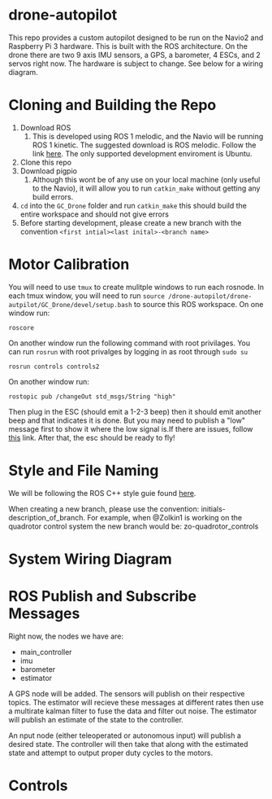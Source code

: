 # drone-autopilot
This repo provides a custom autopilot designed to be run on the Navio2 and Raspberry Pi 3 hardware. This is built with the ROS architecture. On the drone there are two 9 axis IMU sensors, a GPS, a barometer, 4 ESCs, and 2 servos right now. The hardware is subject to change. See below for a wiring diagram.

# Cloning and Building the Repo
1. Download ROS
    1. This is developed using ROS 1 melodic, and the Navio will be running ROS 1 kinetic. The suggested download is ROS melodic. Follow the link [here](http://wiki.ros.org/ROS/Installation). The only supported development enviroment is Ubuntu.
2. Clone this repo
3. Download pigpio
    1. Although this wont be of any use on your local machine (only useful to the Navio), it will allow you to run ```catkin_make``` without getting any build errors.
4. ```cd``` into the ```GC_Drone``` folder and run ```catkin_make``` this should build the entire workspace and should not give errors
5. Before starting development, please create a new branch with the convention ```<first intial><last inital>-<branch name>```

# Motor Calibration
You will need to use ``` tmux ``` to create mulitple windows to run each rosnode. In each tmux window, you will need to run ```source /drone-autopilot/drone-autpilot/GC_Drone/devel/setup.bash``` to source this ROS workspace.
On one window run:
```
roscore
```
On another window run the following command with root privilages. You can run ```rosrun``` with root privalges by logging in as root through ```sudo su``` 
```
rosrun controls controls2
``` 
On another window run: 
```
rostopic pub /changeOut std_msgs/String "high"
```
Then plug in the ESC (should emit a 1-2-3 beep) then it should emit another beep and that indicates it is done. But you may need to publish a "low" message first to show it where the low signal is.If there are issues, follow [this](https://forum.arduino.cc/index.php?topic=270309.0) link. After that, the esc should be ready to fly!

# Style and File Naming
We will be following the ROS C++ style guie found [here](http://wiki.ros.org/CppStyleGuide).

When creating a new branch, please use the convention: initials-description_of_branch. For example, when @Zolkin1 is working on the quadrotor control system the new branch would be: zo-quadrotor_controls

# System Wiring Diagram

# ROS Publish and Subscribe Messages
Right now, the nodes we have are:
* main_controller
* imu
* barometer
* estimator

A GPS node will be added. The sensors will publish on their respective topics. The estimator will recieve these messages at different rates then use a multirate kalman filter to fuse the data and filter out noise. The estimator will publish an estimate of the state to the controller.

An nput node (either teleoperated or autonomous input) will publish a desired state. The controller will then take that along with the estimated state and attempt to output proper duty cycles to the motors.


# Controls
